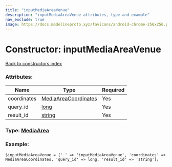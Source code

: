 ```yaml
---
title: "inputMediaAreaVenue"
description: "inputMediaAreaVenue attributes, type and example"
nav_exclude: true
image: https://docs.madelineproto.xyz/favicons/android-chrome-256x256.png
---
```

# Constructor: inputMediaAreaVenue  
[Back to constructors index](/API_docs/constructors/index.html)



### Attributes:

| Name     |    Type       | Required |
|----------|---------------|----------|
|coordinates|[MediaAreaCoordinates](/API_docs/types/MediaAreaCoordinates.html) | Yes|
|query\_id|[long](/API_docs/types/long.html) | Yes|
|result\_id|[string](/API_docs/types/string.html) | Yes|



### Type: [MediaArea](/API_docs/types/MediaArea.html)


### Example:

```
$inputMediaAreaVenue = ['_' => 'inputMediaAreaVenue', 'coordinates' => MediaAreaCoordinates, 'query_id' => long, 'result_id' => 'string'];
```  
